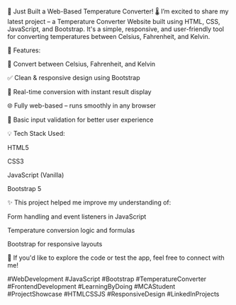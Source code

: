 🚀 Just Built a Web-Based Temperature Converter! 🌡️
I’m excited to share my latest project – a Temperature Converter Website built using HTML, CSS, JavaScript, and Bootstrap. It's a simple, responsive, and user-friendly tool for converting temperatures between Celsius, Fahrenheit, and Kelvin.

🔧 Features:

🔁 Convert between Celsius, Fahrenheit, and Kelvin

✅ Clean & responsive design using Bootstrap

🎯 Real-time conversion with instant result display

🌐 Fully web-based – runs smoothly in any browser

🧠 Basic input validation for better user experience

💡 Tech Stack Used:

HTML5

CSS3

JavaScript (Vanilla)

Bootstrap 5

✨ This project helped me improve my understanding of:

Form handling and event listeners in JavaScript

Temperature conversion logic and formulas

Bootstrap for responsive layouts

📂 If you'd like to explore the code or test the app, feel free to connect with me!

#WebDevelopment #JavaScript #Bootstrap #TemperatureConverter #FrontendDevelopment #LearningByDoing #MCAStudent #ProjectShowcase #HTMLCSSJS #ResponsiveDesign #LinkedInProjects
